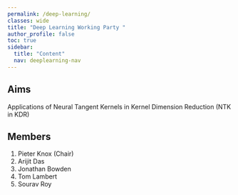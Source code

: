 ```yaml
---
permalink: /deep-learning/
classes: wide
title: "Deep Learning Working Party "
author_profile: false
toc: true
sidebar:
  title: "Content"
  nav: deeplearning-nav
---
```


## Aims
Applications of Neural Tangent Kernels in Kernel Dimension Reduction (NTK in KDR)

## Members
1.  Pieter Knox (Chair) 
2.  Arijit Das
3.  Jonathan Bowden
4.  Tom Lambert
5.  Sourav Roy
